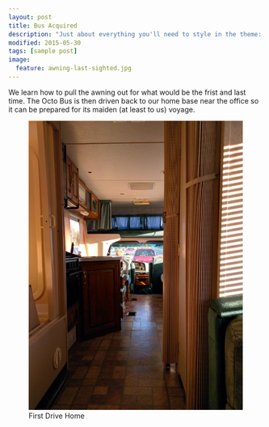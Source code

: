 ```yaml
---
layout: post
title: Bus Acquired
description: "Just about everything you'll need to style in the theme: headings, paragraphs, blockquotes, tables, code blocks, and more."
modified: 2015-05-30
tags: [sample post]
image:
  feature: awning-last-sighted.jpg
---
```


We learn how to pull the awning out for what would be the frist and last time. The Octo Bus is then driven back to our home base near the office so it can be prepared for its maiden (at least to us) voyage.

<figure class="half">
	<a href="/images/first-drive-home.jpg"><img src="/images/first-drive-home.jpg" alt="First Drive Home"></a>
	<figcaption>First Drive Home</figcaption>
</figure>
